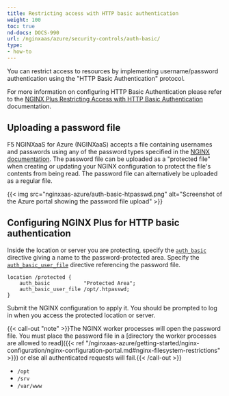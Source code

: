 ```yaml
---
title: Restricting access with HTTP basic authentication
weight: 100
toc: true
nd-docs: DOCS-990
url: /nginxaas/azure/security-controls/auth-basic/
type:
- how-to
---
```


You can restrict access to resources by implementing username/password authentication using the "HTTP Basic Authentication" protocol.

For more information on configuring HTTP Basic Authentication please refer to the [NGINX Plus Restricting Access with HTTP Basic Authentication](https://docs.nginx.com/nginx/admin-guide/security-controls/configuring-http-basic-authentication/) documentation.

## Uploading a password file

F5 NGINXaaS for Azure (NGINXaaS) accepts a file containing usernames and passwords using any of the password types specified in the [NGINX documentation](https://nginx.org/en/docs/http/ngx_http_auth_basic_module.html#auth_basic_user_file). The password file can be uploaded as a "protected file" when creating or updating your NGINX configuration to protect the file's contents from being read. The password file can alternatively be uploaded as a regular file.

{{< img src="nginxaas-azure/auth-basic-htpasswd.png" alt="Screenshot of the Azure portal showing the password file upload" >}}

## Configuring NGINX Plus for HTTP basic authentication

Inside the location or server you are protecting, specify the [`auth_basic`](https://nginx.org/en/docs/http/ngx_http_auth_basic_module.html#auth_basic) directive giving a name to the password-protected area. Specify the [`auth_basic_user_file`](https://nginx.org/en/docs/http/ngx_http_auth_basic_module.html#auth_basic_user_file) directive referencing the password file.

```nginx
location /protected {
    auth_basic           "Protected Area";
    auth_basic_user_file /opt/.htpasswd;
}
```

Submit the NGINX configuration to apply it. You should be prompted to log in when you access the protected location or server.

{{< call-out "note" >}}The NGINX worker processes will open the password file. You must place the password file in a [directory the worker processes are allowed to read]({{< ref "/nginxaas-azure/getting-started/nginx-configuration/nginx-configuration-portal.md#nginx-filesystem-restrictions" >}}) or else all authenticated requests will fail.{{< /call-out >}}

- `/opt`
- `/srv`
- `/var/www`
